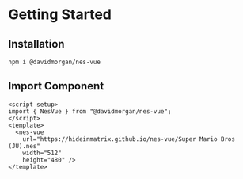 # Getting Started

## Installation

```shell
npm i @davidmorgan/nes-vue
```

## Import Component

```vue
<script setup>
import { NesVue } from "@davidmorgan/nes-vue";
</script>
<template>
  <nes-vue
    url="https://hideinmatrix.github.io/nes-vue/Super Mario Bros (JU).nes"
    width="512"
    height="480" />
</template>
```
